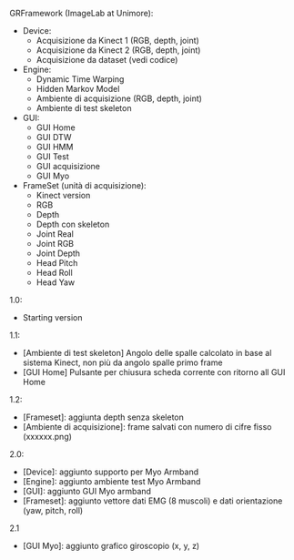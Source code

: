 GRFramework (ImageLab at Unimore):
 
- Device:
  - Acquisizione da Kinect 1 (RGB, depth, joint)
  - Acquisizione da Kinect 2 (RGB, depth, joint)
  - Acquisizione da dataset (vedi codice)
- Engine:
  - Dynamic Time Warping
  - Hidden Markov Model
  - Ambiente di acquisizione (RGB, depth, joint)
  - Ambiente di test skeleton
- GUI:
  - GUI Home
  - GUI DTW
  - GUI HMM
  - GUI Test
  - GUI acquisizione
  - GUI Myo
- FrameSet (unità di acquisizione):
  - Kinect version
  - RGB
  - Depth
  - Depth con skeleton
  - Joint Real
  - Joint RGB
  - Joint Depth
  - Head Pitch
  - Head Roll
  - Head Yaw
  
1.0:
- Starting version

1.1: 
- [Ambiente di test skeleton] Angolo delle spalle calcolato in base al sistema Kinect, non più da angolo spalle primo frame
- [GUI Home] Pulsante per chiusura scheda corrente con ritorno all GUI Home

1.2: 
- [Frameset]: aggiunta depth senza skeleton
- [Ambiente di acquisizione]: frame salvati con numero di cifre fisso (xxxxxx.png)

2.0:
- [Device]: aggiunto supporto per Myo Armband
- [Engine]: aggiunto ambiente test Myo Armband
- [GUI]: aggiunto GUI Myo armband
- [Frameset]: aggiunto vettore dati EMG (8 muscoli) e dati orientazione (yaw, pitch, roll)

2.1
- [GUI Myo]: aggiunto grafico giroscopio (x, y, z)
